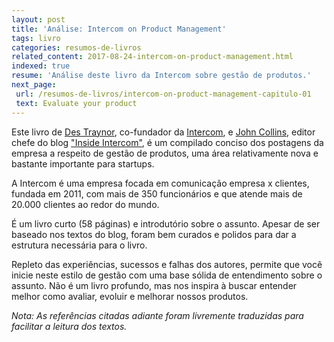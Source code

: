 ```yaml
---
layout: post
title: 'Análise: Intercom on Product Management'
tags: livro
categories: resumos-de-livros
related_content: 2017-08-24-intercom-on-product-management.html
indexed: true
resume: 'Análise deste livro da Intercom sobre gestão de produtos.'
next_page:
 url: /resumos-de-livros/intercom-on-product-management-capitulo-01
 text: Evaluate your product
---
```


Este livro de [Des Traynor](https://twitter.com/destraynor), co-fundador da [Intercom](https://www.intercom.com), e [John Collins](https://twitter.com/jaycee001), editor chefe do blog ["Inside Intercom"](https://blog.intercom.com), é um compilado conciso dos postagens da empresa a respeito de gestão de produtos, uma área relativamente nova e bastante importante para startups.

A Intercom é uma empresa focada em comunicação empresa x clientes, fundada em 2011, com mais de 350 funcionários e que atende mais de 20.000 clientes ao redor do mundo.

É um livro curto (58 páginas) e introdutório sobre o assunto. Apesar de ser baseado nos textos do blog, foram bem curados e polidos para dar a estrutura necessária para o livro.

Repleto das experiências, sucessos e falhas dos autores, permite que você inicie neste estilo de gestão com uma base sólida de entendimento sobre o assunto. Não é um livro profundo, mas nos inspira à buscar entender melhor como avaliar, evoluir e melhorar nossos produtos.

*Nota: As referências citadas adiante foram livremente traduzidas para facilitar a leitura dos textos.*
